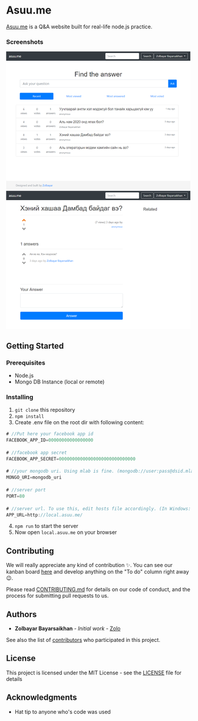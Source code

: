 # Asuu.me

[Asuu.me](https://asuu.me/) is a Q&A website built for real-life node.js practice.

### Screenshots

![asuu.me](https://github.com/zolbayars/asuu.me/blob/master/docs/screenshots/screenshot_2.png)![asuu.me](https://github.com/zolbayars/asuu.me/blob/master/docs/screenshots/screenshot_3.png)

## Getting Started

### Prerequisites

* Node.js
* Mongo DB Instance (local or remote)

### Installing

1. `git clone` this repository
2. `npm install`
3. Create .env file on the root dir with following content:

```javascript
# //Put here your facebook app id 
FACEBOOK_APP_ID=00000000000000000

# //facebook app secret
FACEBOOK_APP_SECRET=00000000000000000000000000000

# //your mongodb uri. Using mlab is fine. (mongodb://user:pass@dsid.mlab.com:23718/asuume etc)
MONGO_URI=mongodb_uri

# //server port
PORT=80

# //server url. To use this, edit hosts file accordingly. (In Windows: C:\Windows\System32\drivers\etc\hosts)
APP_URL=http://local.asuu.me/
``` 
4. `npm run` to start the server 
5. Now open `local.asuu.me` on your browser

## Contributing

We will really appreciate any kind of contribution :sparkles:. You can see our kanban board [here](https://github.com/zolbayars/asuu.me/projects/1) and develop anything on the "To do" column right away :wink:. 

Please read [CONTRIBUTING.md](docs/CONTRIBUTING.md) for details on our code of conduct, and the process for submitting pull requests to us.


## Authors

* **Zolbayar Bayarsaikhan** - *Initial work* - [Zolo](https://www.zolbayar.com)

See also the list of [contributors](https://github.com/zolbayars/asuu.me/graphs/contributors) who participated in this project.

## License

This project is licensed under the MIT License - see the [LICENSE](docs/LICENSE) file for details

## Acknowledgments

* Hat tip to anyone who's code was used

